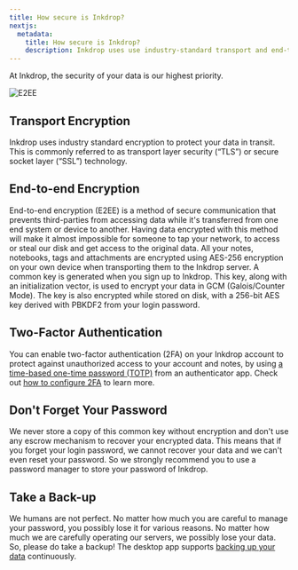 ```yaml
---
title: How secure is Inkdrop?
nextjs:
  metadata:
    title: How secure is Inkdrop?
    description: Inkdrop uses use industry-standard transport and end-to-end encryption technologies
---
```


At Inkdrop, the security of your data is our highest priority.

![E2EE](/images/security_e2ee.png)

## Transport Encryption

Inkdrop uses industry standard encryption to protect your data in transit. This is commonly referred to as transport layer security (“TLS”) or secure socket layer (“SSL”) technology.

## End-to-end Encryption

End-to-end encryption (E2EE) is a method of secure communication that prevents third-parties from accessing data while it's transferred from one end system or device to another.
Having data encrypted with this method will make it almost impossible for someone to tap your network, to access or steal our disk and get access to the original data.
All your notes, notebooks, tags and attachments are encrypted using AES-256 encryption on your own device when transporting them to the Inkdrop server.
A common key is generated when you sign up to Inkdrop.
This key, along with an initialization vector, is used to encrypt your data in GCM (Galois/Counter Mode).
The key is also encrypted while stored on disk, with a 256-bit AES key derived with PBKDF2 from your login password.

## Two-Factor Authentication

You can enable two-factor authentication (2FA) on your Inkdrop account to protect against unauthorized access to your account and notes, by using [a time-based one-time password (TOTP)](https://en.wikipedia.org/wiki/Time-based_one-time_password) from an authenticator app.
Check out [how to configure 2FA](/reference/configure-2fa) to learn more.

## Don't Forget Your Password

We never store a copy of this common key without encryption and don't use any escrow mechanism to recover your encrypted data. This means that if you forget your login password, we cannot recover your data and we can't even reset your password.
So we strongly recommend you to use a password manager to store your password of Inkdrop.

## Take a Back-up

We humans are not perfect.
No matter how much you are careful to manage your password, you possibly lose it for various reasons.
No matter how much we are carefully operating our servers, we possibly lose your data.
So, please do take a backup!
The desktop app supports [backing up your data](/reference/data-backup) continuously.
